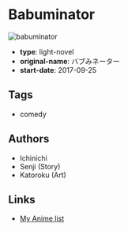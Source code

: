 # Babuminator

![babuminator](https://cdn.myanimelist.net/images/manga/2/201050.jpg)

-   **type**: light-novel
-   **original-name**: バブみネーター
-   **start-date**: 2017-09-25

## Tags

-   comedy

## Authors

-   Ichinichi
-   Senji (Story)
-   Katoroku (Art)

## Links

-   [My Anime list](https://myanimelist.net/manga/109427/Babuminator)
